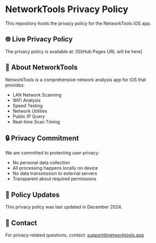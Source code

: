 # NetworkTools Privacy Policy

This repository hosts the privacy policy for the NetworkTools iOS app.

## 🌐 Live Privacy Policy

The privacy policy is available at: [GitHub Pages URL will be here]

## 📱 About NetworkTools

NetworkTools is a comprehensive network analysis app for iOS that provides:

- LAN Network Scanning
- WiFi Analysis
- Speed Testing
- Network Utilities
- Public IP Query
- Real-time Scan Timing

## 🔒 Privacy Commitment

We are committed to protecting user privacy:
- No personal data collection
- All processing happens locally on device
- No data transmission to external servers
- Transparent about required permissions

## 📄 Policy Updates

This privacy policy was last updated in December 2024.

## 📧 Contact

For privacy-related questions, contact: support@networktools.app 